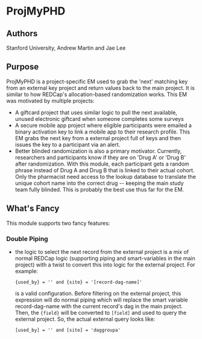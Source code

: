 # ProjMyPHD

## Authors
Stanford University, Andrew Martin and Jae Lee

## Purpose
ProjMyPHD is a project-specific EM used to grab the 'next' matching key from an external key project and return values back to the main project.  It is similar to how REDCap's allocation-based randomization works.
This EM was motivated by multiple projects:
- A giftcard project that uses similar logic to pull the next available, unused electronic giftcard when someone completes some surveys
- A secure mobile app project where eligible participants were emailed a binary activation key to link a mobile app to their research profile.  This EM grabs the next key from a external project full of keys and then issues the key to a participant via an alert.
- Better blinded randomization is also a primary motivator.  Currently, researchers and participants know if they are on 'Drug A' or 'Drug B' after randomization.  With this module, each participant gets a random phrase instead of Drug A and Drug B that is linked to their actual cohort.  Only the pharmacist need access to the lookup database to translate the unique cohort name into the correct drug -- keeping the main study team fully blinded.  This is probably the best use thus far for the EM.

## What's Fancy
This module supports two fancy features:

### Double Piping
* the logic to select the next record from the external project is a mix of normal REDCap logic (supporting piping and smart-variables in the main project) with a twist to convert this into logic for the external project.  For example:
    ```
    {used_by} = '' and {site} = '[record-dag-name]'
    ```
  is a valid configuration.  Before filtering on the external project, this expression will do normal piping which will replace the smart variable record-dag-name with the current record's dag in the main project.  Then, the `{field}` will be converted to `[field]` and used to query the external project.  So, the actual external query looks like:
    ```
    [used_by] = '' and [site] = 'daggroupa'
    ```

